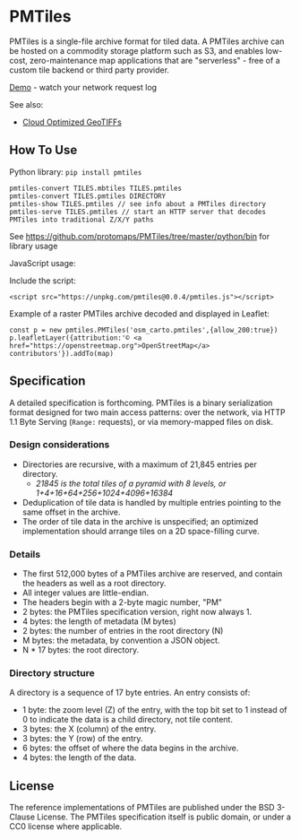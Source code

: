 # PMTiles

PMTiles is a single-file archive format for tiled data. A PMTiles archive can be hosted on a commodity storage platform such as S3, and enables low-cost, zero-maintenance map applications that are "serverless" - free of a custom tile backend or third party provider.

[Demo](https://protomaps.github.io/PMTiles/examples/leaflet.html) - watch your network request log

See also:
* [Cloud Optimized GeoTIFFs](https://www.cogeo.org)

## How To Use

Python library: `pip install pmtiles`

    pmtiles-convert TILES.mbtiles TILES.pmtiles
    pmtiles-convert TILES.pmtiles DIRECTORY
    pmtiles-show TILES.pmtiles // see info about a PMTiles directory
    pmtiles-serve TILES.pmtiles // start an HTTP server that decodes PMTiles into traditional Z/X/Y paths

See https://github.com/protomaps/PMTiles/tree/master/python/bin for library usage

JavaScript usage:

Include the script:

    <script src="https://unpkg.com/pmtiles@0.0.4/pmtiles.js"></script>

Example of a raster PMTiles archive decoded and displayed in Leaflet:

    const p = new pmtiles.PMTiles('osm_carto.pmtiles',{allow_200:true})
    p.leafletLayer({attribution:'© <a href="https://openstreetmap.org">OpenStreetMap</a> contributors'}).addTo(map)
    
## Specification

A detailed specification is forthcoming. PMTiles is a binary serialization format designed for two main access patterns: over the network, via HTTP 1.1 Byte Serving (`Range:` requests), or via memory-mapped files on disk.

### Design considerations
* Directories are recursive, with a maximum of 21,845 entries per directory.
  * *21845 is the total tiles of a pyramid with 8 levels, or 1+4+16+64+256+1024+4096+16384*
* Deduplication of tile data is handled by multiple entries pointing to the same offset in the archive.
* The order of tile data in the archive is unspecified; an optimized implementation should arrange tiles on a 2D space-filling curve. 

### Details
* The first 512,000 bytes of a PMTiles archive are reserved, and contain the headers as well as a root directory.
* All integer values are little-endian.
* The headers begin with a 2-byte magic number, "PM"
* 2 bytes: the PMTiles specification version, right now always 1.
* 4 bytes: the length of metadata (M bytes)
* 2 bytes: the number of entries in the root directory (N)
* M bytes: the metadata, by convention a JSON object.
* N * 17 bytes: the root directory.

### Directory structure

A directory is a sequence of 17 byte entries. An entry consists of:
* 1 byte: the zoom level (Z) of the entry, with the top bit set to 1 instead of 0 to indicate the data is a child directory, not tile content.
* 3 bytes: the X (column) of the entry.
* 3 bytes: the Y (row) of the entry.
* 6 bytes: the offset of where the data begins in the archive.
* 4 bytes: the length of the data.

## License

The reference implementations of PMTiles are published under the BSD 3-Clause License. The PMTiles specification itself is public domain, or under a CC0 license where applicable.
